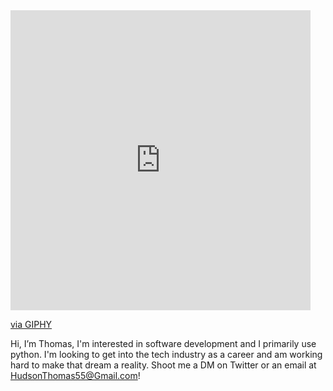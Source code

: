 <iframe src="https://giphy.com/embed/UoLt6Tm8wlSnWGfSFs" width="480" height="480" frameBorder="0" class="giphy-embed" allowFullScreen></iframe><p><a href="https://giphy.com/stickers/kodewithklossy-coding-klossy-karliekloss-UoLt6Tm8wlSnWGfSFs">via GIPHY</a></p>


Hi, I’m Thomas, I'm interested in software development and I primarily use python. I'm looking to get into the tech industry as a career and am working hard to make that dream a reality.
Shoot me a DM on Twitter or an email at HudsonThomas55@Gmail.com!

